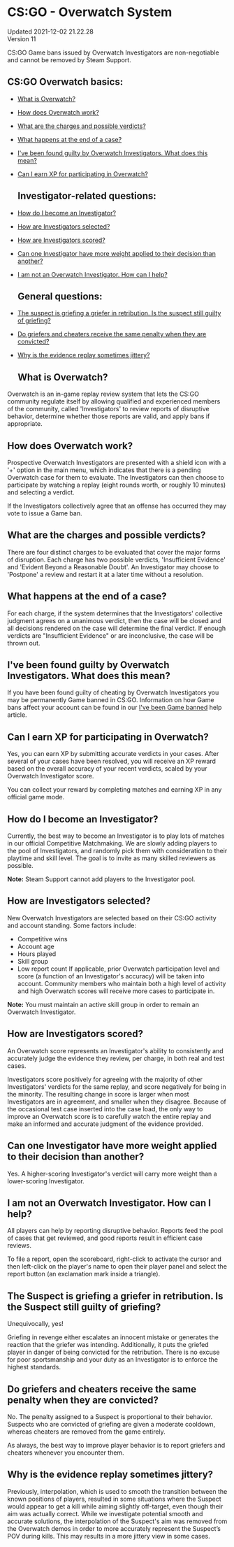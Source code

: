 # CS:GO - Overwatch System
Updated 2021-12-02 21.22.28  
Version 11  

CS:GO Game bans issued by Overwatch Investigators are non-negotiable and cannot be removed by Steam Support.    
## CS:GO Overwatch basics:
* [What is Overwatch?](#overwhat)
* [How does Overwatch work?](#howwork)
* [What are the charges and possible verdicts?](#verdicts)
* [What happens at the end of a case?](#caseend)
* [I've been found guilty by Overwatch Investigators. What does this mean?](#guilty)
* [Can I earn XP for participating in Overwatch?](#xp)
  ## Investigator-related questions:
* [How do I become an Investigator?](#investigator)
* [How are Investigators selected?](#selection)
* [How are Investigators scored?](#scores)
* [Can one Investigator have more weight applied to their decision than another?](#weight)
* [I am not an Overwatch Investigator. How can I help?](#wanthelp)
  ## General questions:
* [The suspect is griefing a griefer in retribution. Is the suspect still guilty of griefing?](#griefing)
* [Do griefers and cheaters receive the same penalty when they are convicted?](#cheatgrief)
* [Why is the evidence replay sometimes jittery?](#jitters)
  
  ## What is Overwatch?
Overwatch is an in-game replay review system that lets the CS:GO community regulate itself by allowing qualified and experienced members of the community, called 'Investigators' to review reports of disruptive behavior, determine whether those reports are valid, and apply bans if appropriate.    
  ## How does Overwatch work?
Prospective Overwatch Investigators are presented with a shield icon with a '+' option in the main menu, which indicates that there is a pending Overwatch case for them to evaluate. The Investigators can then choose to participate by watching a replay (eight rounds worth, or roughly 10 minutes) and selecting a verdict.  
  
If the Investigators collectively agree that an offense has occurred they may vote to issue a Game ban.    
  ## What are the charges and possible verdicts?
There are four distinct charges to be evaluated that cover the major forms of disruption. Each charge has two possible verdicts, 'Insufficient Evidence' and 'Evident Beyond a Reasonable Doubt'. An Investigator may choose to 'Postpone' a review and restart it at a later time without a resolution.    
  ## What happens at the end of a case?
For each charge, if the system determines that the Investigators' collective judgment agrees on a unanimous verdict, then the case will be closed and all decisions rendered on the case will determine the final verdict. If enough verdicts are "Insufficient Evidence" or are inconclusive, the case will be thrown out.    
  ## I've been found guilty by Overwatch Investigators. What does this mean?
If you have been found guilty of cheating by Overwatch Investigators you may be permanently Game banned in CS:GO. Information on how Game bans affect your account can be found in our [I've been Game banned](https://help.steampowered.com/en/faqs/view/4E54-0B96-D0A4-1557) help article.    
  ## Can I earn XP for participating in Overwatch?
Yes, you can earn XP by submitting accurate verdicts in your cases. After several of your cases have been resolved, you will receive an XP reward based on the overall accuracy of your recent verdicts, scaled by your Overwatch Investigator score.  
  
You can collect your reward by completing matches and earning XP in any official game mode.    
  ## How do I become an Investigator?
Currently, the best way to become an Investigator is to play lots of matches in our official Competitive Matchmaking. We are slowly adding players to the pool of Investigators, and randomly pick them with consideration to their playtime and skill level. The goal is to invite as many skilled reviewers as possible.  
  
**Note:** Steam Support cannot add players to the Investigator pool.   
  ## How are Investigators selected?
New Overwatch Investigators are selected based on their CS:GO activity and account standing. Some factors include:  
* Competitive wins
* Account age
* Hours played
* Skill group
* Low report count
If applicable, prior Overwatch participation level and score (a function of an Investigator's accuracy) will be taken into account. Community members who maintain both a high level of activity and high Overwatch scores will receive more cases to participate in.  
  
**Note:** You must maintain an active skill group in order to remain an Overwatch Investigator.    
  ## How are Investigators scored?
An Overwatch score represents an Investigator's ability to consistently and accurately judge the evidence they review, per charge, in both real and test cases.  
  
Investigators score positively for agreeing with the majority of other Investigators' verdicts for the same replay, and score negatively for being in the minority. The resulting change in score is larger when most Investigators are in agreement, and smaller when they disagree. Because of the occasional test case inserted into the case load, the only way to improve an Overwatch score is to carefully watch the entire replay and make an informed and accurate judgment of the evidence provided.    
  ## Can one Investigator have more weight applied to their decision than another?
Yes. A higher-scoring Investigator's verdict will carry more weight than a lower-scoring Investigator.    
  ## I am not an Overwatch Investigator. How can I help?
All players can help by reporting disruptive behavior. Reports feed the pool of cases that get reviewed, and good reports result in efficient case reviews.  
  
To file a report, open the scoreboard, right-click to activate the cursor and then left-click on the player's name to open their player panel and select the report button (an exclamation mark inside a triangle).    
  ## The Suspect is griefing a griefer in retribution. Is the Suspect still guilty of griefing?
Unequivocally, yes!  
  
Griefing in revenge either escalates an innocent mistake or generates the reaction that the griefer was intending. Additionally, it puts the griefed player in danger of being convicted for the retribution. There is no excuse for poor sportsmanship and your duty as an Investigator is to enforce the highest standards.    
  ## Do griefers and cheaters receive the same penalty when they are convicted?
No. The penalty assigned to a Suspect is proportional to their behavior. Suspects who are convicted of griefing are given a moderate cooldown, whereas cheaters are removed from the game entirely.  
  
As always, the best way to improve player behavior is to report griefers and cheaters whenever you encounter them.    
  ## Why is the evidence replay sometimes jittery?
Previously, interpolation, which is used to smooth the transition between the known positions of players, resulted in some situations where the Suspect would appear to get a kill while aiming slightly off-target, even though their aim was actually correct. While we investigate potential smooth and accurate solutions, the interpolation of the Suspect's aim was removed from the Overwatch demos in order to more accurately represent the Suspect’s POV during kills. This may results in a more jittery view in some cases.